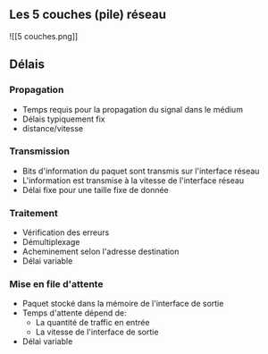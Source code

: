 ## Les 5 couches (pile) réseau
 ![[5 couches.png]]

## Délais
### Propagation
- Temps requis pour la propagation du signal dans le médium
- Délais typiquement fix
- distance/vitesse
### Transmission
- Bits d'information du paquet sont transmis sur l'interface réseau
- L'information est transmise à la vitesse de l'interface réseau
- Délai fixe pour une taille fixe de donnée
### Traitement 
- Vérification des erreurs
- Démultiplexage
- Acheminement selon l'adresse destination
- Délai variable
### Mise en file d'attente
- Paquet stocké dans la mémoire de l'interface de sortie
- Temps d'attente dépend de:
	- La quantité de traffic en entrée
	- La vitesse de l'interface de sortie
- Délai variable